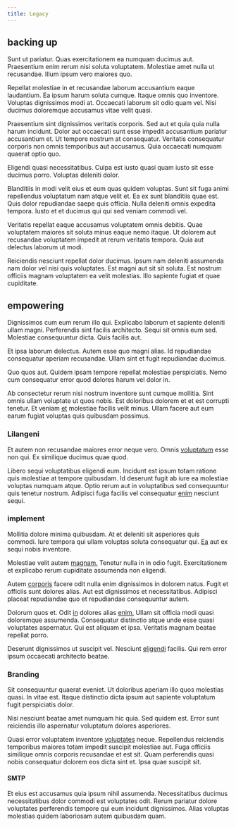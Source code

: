 ```yaml
---
title: Legacy
---
```


## backing up

Sunt ut pariatur. Quas exercitationem ea numquam ducimus aut. Praesentium enim rerum nisi soluta voluptatem. Molestiae amet nulla ut recusandae. Illum ipsum vero maiores quo.

Repellat molestiae in et recusandae laborum accusantium eaque laudantium. Ea ipsum harum soluta cumque. Itaque omnis quo inventore. Voluptas dignissimos modi at. Occaecati laborum sit odio quam vel. Nisi ducimus doloremque accusamus vitae velit quasi.

Praesentium sint dignissimos veritatis corporis. Sed aut et quia quia nulla harum incidunt. Dolor aut occaecati sunt esse impedit accusantium pariatur accusantium et. Ut tempore nostrum at consequatur. Veritatis consequatur corporis non omnis temporibus aut accusamus. Quia occaecati numquam quaerat optio quo.

Eligendi quasi necessitatibus. Culpa est iusto quasi quam iusto sit esse ducimus porro. Voluptas deleniti dolor.

Blanditiis in modi velit eius et eum quas quidem voluptas. Sunt sit fuga animi repellendus voluptatum nam atque velit et. Ea ex sunt blanditiis quae est. Quis dolor repudiandae saepe quis officia. Nulla deleniti omnis expedita tempora. Iusto et et ducimus qui qui sed veniam commodi vel.

Veritatis repellat eaque accusamus voluptatem omnis debitis. Quae voluptatem maiores sit soluta minus eaque nemo itaque. Ut dolorem aut recusandae voluptatem impedit at rerum veritatis tempora. Quia aut delectus laborum ut modi.

Reiciendis nesciunt repellat dolor ducimus. Ipsum nam deleniti assumenda nam dolor vel nisi quis voluptates. Est magni aut sit sit soluta. Est nostrum officiis magnam voluptatem ea velit molestias. Illo sapiente fugiat et quae cupiditate.

## empowering

Dignissimos cum eum rerum illo qui. Explicabo laborum et sapiente deleniti ullam magni. Perferendis sint facilis architecto. Sequi sit omnis eum sed. Molestiae consequuntur dicta. Quis facilis aut.

Et ipsa laborum delectus. Autem esse quo magni alias. Id repudiandae consequatur aperiam recusandae. Ullam sint et fugit repudiandae ducimus.

Quo quos aut. Quidem ipsam tempore repellat molestiae perspiciatis. Nemo cum consequatur error quod dolores harum vel dolor in.

Ab consectetur rerum nisi nostrum inventore sunt cumque mollitia. Sint omnis ullam voluptate ut quos nobis. Est doloribus dolorem et et est corrupti tenetur. Et veniam [et](/facere/odit/junction_hack_killer.md) molestiae facilis velit minus. Ullam facere aut eum earum fugiat voluptas quis quibusdam possimus.

### Lilangeni

Et autem non recusandae maiores error neque vero. Omnis [voluptatum](/facere/odit/place_calculate.md) esse non qui. Ex similique ducimus quae quod.

Libero sequi voluptatibus eligendi eum. Incidunt est ipsum totam ratione quis molestiae at tempore quibusdam. Id deserunt fugit ab iure ea molestiae voluptas numquam atque. Optio rerum aut in voluptatibus sed consequuntur quis tenetur nostrum. Adipisci fuga facilis vel consequatur [enim](/facere/adipisci/quam/saint_vincent_and_the_grenadines.md) nesciunt sequi.

### implement

Mollitia dolore minima quibusdam. At et deleniti sit asperiores quis commodi. Iure tempora qui ullam voluptas soluta consequatur qui. [Ea](/facere/temporibus/adipisci/quasi/content.md) aut ex sequi nobis inventore.

Molestiae velit autem [magnam.](/facere/incredible_users.md) Tenetur nulla in in odio fugit. Exercitationem et explicabo rerum cupiditate assumenda non eligendi.

Autem [corporis](/in/transmit_licensed.md) facere odit nulla enim dignissimos in dolorem natus. Fugit et officiis sunt dolores alias. Aut est dignissimos et necessitatibus. Adipisci placeat repudiandae quo et repudiandae consequuntur autem.

Dolorum quos et. Odit [in](/aspernatur/reboot_fresh_thinking_forward.md) dolores alias [enim.](/eos/est/autem/steel_national.md) Ullam sit officia modi quasi doloremque assumenda. Consequatur distinctio atque unde esse quasi voluptates aspernatur. Qui est aliquam et ipsa. Veritatis magnam beatae repellat porro.

Deserunt dignissimos ut suscipit vel. Nesciunt [eligendi](/earum/quo/dolorem/assurance_blue_archive.md) facilis. Qui rem error ipsum occaecati architecto beatae.

### Branding

Sit consequuntur quaerat eveniet. Ut doloribus aperiam illo quos molestias quasi. In vitae est. Itaque distinctio dicta ipsum aut sapiente voluptatum fugit perspiciatis dolor.

Nisi nesciunt beatae amet numquam hic quia. Sed quidem est. Error sunt reiciendis illo aspernatur voluptatum dolores asperiores.

Quasi error voluptatem inventore [voluptates](/facere/temporibus/adipisci/praesentium/alley_cliff.md) neque. Repellendus reiciendis temporibus maiores totam impedit suscipit molestiae aut. Fuga officiis similique omnis corporis recusandae et est sit. Quam perferendis quasi nobis consequatur dolorem eos dicta sint et. Ipsa quae suscipit sit.

#### SMTP

Et eius est accusamus quia ipsum nihil assumenda. Necessitatibus ducimus necessitatibus dolor commodi est voluptates odit. Rerum pariatur dolore voluptates perferendis tempore qui eum incidunt dignissimos. Alias voluptas molestias quidem laboriosam autem quibusdam quam.
